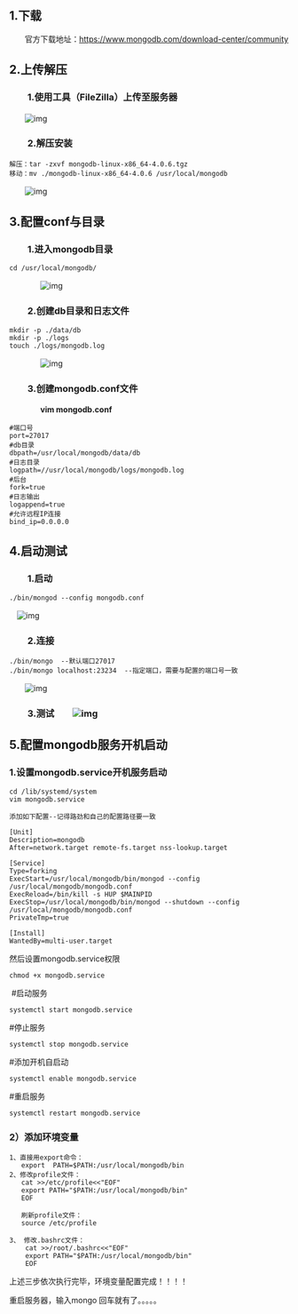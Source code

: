 ## 1.下载

　　官方下载地址：https://www.mongodb.com/download-center/community

## 2.上传解压

### 　　1.使用工具（FileZilla）上传至服务器

　　![img](https://img2018.cnblogs.com/blog/1253415/201903/1253415-20190315144304044-156689136.png)

### 　　2.解压安装

```
解压：tar -zxvf mongodb-linux-x86_64-4.0.6.tgz
移动：mv ./mongodb-linux-x86_64-4.0.6 /usr/local/mongodb
```

　　![img](https://img2018.cnblogs.com/blog/1253415/201903/1253415-20190315144629293-243768918.png)

## 3.配置conf与目录

### 　　1.进入mongodb目录　　　

```
cd /usr/local/mongodb/
```

　　　　![img](https://img2018.cnblogs.com/blog/1253415/201903/1253415-20190315145017284-1028054786.png)

### 　　2.创建db目录和日志文件　　

```
mkdir -p ./data/db
mkdir -p ./logs
touch ./logs/mongodb.log
```

　　　　![img](https://img2018.cnblogs.com/blog/1253415/201903/1253415-20190315145325509-1623167612.png)

### 　　3.创建mongodb.conf文件

　　　　**vim mongodb.conf**

```
#端口号
port=27017
#db目录
dbpath=/usr/local/mongodb/data/db
#日志目录
logpath=//usr/local/mongodb/logs/mongodb.log
#后台
fork=true
#日志输出
logappend=true
#允许远程IP连接
bind_ip=0.0.0.0
```

## 4.启动测试

### 　　1.启动　

```
./bin/mongod --config mongodb.conf
```

 　![img](https://img2018.cnblogs.com/blog/1253415/201903/1253415-20190315150104231-1845968800.png)

### 　　2.连接　

```
./bin/mongo  --默认端口27017
./bin/mongo localhost:23234  --指定端口，需要与配置的端口号一致
```

　　![img](https://img2018.cnblogs.com/blog/1253415/201903/1253415-20190315150455580-93719054.png)

### 　　3.测试　　![img](https://img2018.cnblogs.com/blog/1253415/201903/1253415-20190315152856246-931789177.png)

## 5.配置mongodb服务开机启动

###     1.设置mongodb.service开机服务启动    

```
cd /lib/systemd/system
vim mongodb.service

添加如下配置--记得路劲和自己的配置路径要一致

[Unit]
Description=mongodb
After=network.target remote-fs.target nss-lookup.target

[Service]
Type=forking
ExecStart=/usr/local/mongodb/bin/mongod --config /usr/local/mongodb/mongodb.conf
ExecReload=/bin/kill -s HUP $MAINPID
ExecStop=/usr/local/mongodb/bin/mongod --shutdown --config /usr/local/mongodb/mongodb.conf
PrivateTmp=true

[Install]
WantedBy=multi-user.target

```

 

   然后设置mongodb.service权限

```
chmod +x mongodb.service
```

​    \#启动服务 

```
systemctl start mongodb.service  
```

   \#停止服务

```
systemctl stop mongodb.service
```

   \#添加开机自启动

```
systemctl enable mongodb.service
```

   \#重启服务

```
systemctl restart mongodb.service
```

 

###   2）添加环境变量

```
1、直接用export命令：
   export  PATH=$PATH:/usr/local/mongodb/bin
2、修改profile文件：
   cat >>/etc/profile<<"EOF"
   export PATH="$PATH:/usr/local/mongodb/bin"
   EOF

   刷新profile文件：
   source /etc/profile
   
3、 修改.bashrc文件：
 	cat >>/root/.bashrc<<"EOF"
   	export PATH="$PATH:/usr/local/mongodb/bin"
   	EOF
```


   上述三步依次执行完毕，环境变量配置完成！！！！

   重启服务器，输入mongo 回车就有了。。。。。